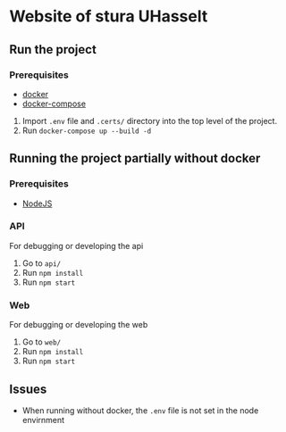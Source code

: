 # Website of stura UHasselt

## Run the project

### Prerequisites 

- [docker](https://docs.docker.com/install/)
- [docker-compose](https://docs.docker.com/compose/install/)

1. Import `.env` file and `.certs/` directory into the top level of the project.
2. Run `docker-compose up --build -d`

## Running the project partially without docker

### Prerequisites 

- [NodeJS](https://nodejs.org/en/download/)

### API
For debugging or developing the api

1. Go to `api/`
2. Run `npm install`
3. Run `npm start`

### Web
For debugging or developing the web

1. Go to `web/`
2. Run `npm install`
3. Run `npm start`

## Issues

- When running without docker, the `.env` file is not set in the node envirnment

